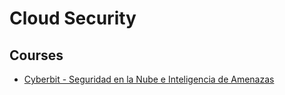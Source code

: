 # Cloud Security

## Courses

- [Cyberbit - Seguridad en la Nube e Inteligencia de Amenazas](https://github.com/nicolasmira101/Cloud-security/tree/fc4c29def2beed0164bea7f7453e6d12a3b7b265/Cyberbit-seguridad-nube)
